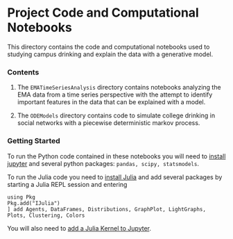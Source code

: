 # Project Code and Computational Notebooks

This directory contains the code and computational notebooks used to studying campus drinking and explain the data with a generative model.

### Contents
1. The `EMATimeSeriesAnalysis` directory contains notebooks analyzing the EMA data from a time series perspective with the attempt to identify important features in the data that can be explained with a model.

2. The `ODEModels` directory contains code to simulate college drinking in social networks with a piecewise deterministic markov process. 

### Getting Started

To run the Python code contained in these notebooks you will need to [install jupyter](https://jupyter.org/install) and several python packages: `pandas, scipy, statsmodels`.

To run the Julia code you need to [install Julia](https://julialang.org/downloads/) and add several packages by starting a Julia REPL session and entering 

```
using Pkg
Pkg.add("IJulia")
] add Agents, DataFrames, Distributions, GraphPlot, LightGraphs, Plots, Clustering, Colors
```
 You will also need to [add a Julia Kernel to Jupyter](https://medium.com/@djpasseyjr/it-only-takes-10-minutes-to-add-a-julia-kernel-to-jupyter-739490456a2b).